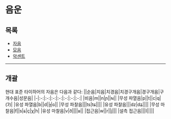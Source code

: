 # 음운
## 목록
- [자음](consonant.md)
- [모음](vowel.md)
- [악센트](accent.md)
***
## 개괄
현대 표준 타이하어의 자음은 다음과 같다:
||순음|치음|치경음|치경구개음|경구개음|구개수음|성문음|
|-|:-:|:-:|:-:|:-:|:-:|:-:|:-:|
|비음|m||n|ɲ||ɴ||
|무성 파열음|p||t||c|q|(ʔ)|
|유성 파열음|b||d||ɟ|ɢ||
|무성 파찰음|||ts|tɕ||||
|유성 파찰음|||dz|dʑ||||
|무성 마찰음|f||s|ɕ|ç|χ|h|
|유성 마찰음|v|ð||||ʁ||
|접근음|w||r||j|||
|설측 접근음|||l|||||